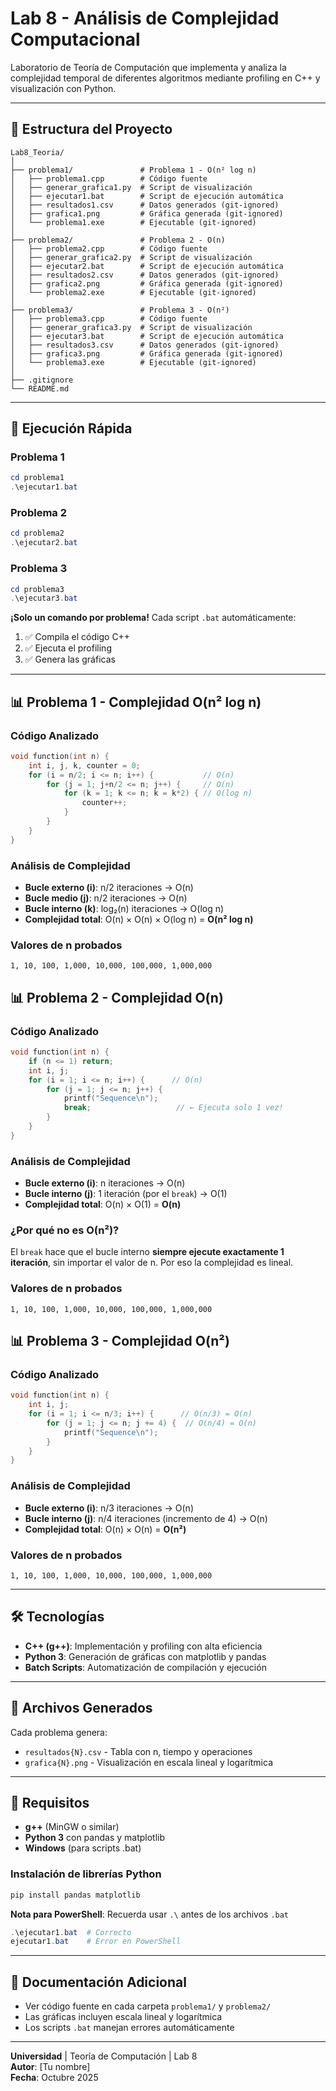 # Lab 8 - Análisis de Complejidad Computacional

Laboratorio de Teoría de Computación que implementa y analiza la complejidad temporal de diferentes algoritmos mediante profiling en C++ y visualización con Python.

---

## 📁 Estructura del Proyecto

```
Lab8_Teoria/
│
├── problema1/               # Problema 1 - O(n² log n)
│   ├── problema1.cpp        # Código fuente
│   ├── generar_grafica1.py  # Script de visualización
│   ├── ejecutar1.bat        # Script de ejecución automática
│   ├── resultados1.csv      # Datos generados (git-ignored)
│   ├── grafica1.png         # Gráfica generada (git-ignored)
│   └── problema1.exe        # Ejecutable (git-ignored)
│
├── problema2/               # Problema 2 - O(n)
│   ├── problema2.cpp        # Código fuente
│   ├── generar_grafica2.py  # Script de visualización
│   ├── ejecutar2.bat        # Script de ejecución automática
│   ├── resultados2.csv      # Datos generados (git-ignored)
│   ├── grafica2.png         # Gráfica generada (git-ignored)
│   └── problema2.exe        # Ejecutable (git-ignored)
│
├── problema3/               # Problema 3 - O(n²)
│   ├── problema3.cpp        # Código fuente
│   ├── generar_grafica3.py  # Script de visualización
│   ├── ejecutar3.bat        # Script de ejecución automática
│   ├── resultados3.csv      # Datos generados (git-ignored)
│   ├── grafica3.png         # Gráfica generada (git-ignored)
│   └── problema3.exe        # Ejecutable (git-ignored)
│
├── .gitignore
└── README.md
```

---

## 🚀 Ejecución Rápida

### Problema 1
```powershell
cd problema1
.\ejecutar1.bat
```

### Problema 2
```powershell
cd problema2
.\ejecutar2.bat
```

### Problema 3
```powershell
cd problema3
.\ejecutar3.bat
```

**¡Solo un comando por problema!** Cada script `.bat` automáticamente:
1. ✅ Compila el código C++
2. ✅ Ejecuta el profiling
3. ✅ Genera las gráficas

---

## 📊 Problema 1 - Complejidad O(n² log n)

### Código Analizado
```c
void function(int n) {
    int i, j, k, counter = 0;
    for (i = n/2; i <= n; i++) {           // O(n)
        for (j = 1; j+n/2 <= n; j++) {     // O(n)
            for (k = 1; k <= n; k = k*2) { // O(log n)
                counter++;
            }
        }
    }
}
```

### Análisis de Complejidad
- **Bucle externo (i)**: n/2 iteraciones → O(n)
- **Bucle medio (j)**: n/2 iteraciones → O(n)
- **Bucle interno (k)**: log₂(n) iteraciones → O(log n)
- **Complejidad total**: O(n) × O(n) × O(log n) = **O(n² log n)**

### Valores de n probados
`1, 10, 100, 1,000, 10,000, 100,000, 1,000,000`


## 📊 Problema 2 - Complejidad O(n)

### Código Analizado
```c
void function(int n) {
    if (n <= 1) return;
    int i, j;
    for (i = 1; i <= n; i++) {      // O(n)
        for (j = 1; j <= n; j++) {  
            printf("Sequence\n");
            break;                   // ← Ejecuta solo 1 vez!
        }
    }
}
```

### Análisis de Complejidad
- **Bucle externo (i)**: n iteraciones → O(n)
- **Bucle interno (j)**: 1 iteración (por el `break`) → O(1)
- **Complejidad total**: O(n) × O(1) = **O(n)**

### ¿Por qué no es O(n²)?
El `break` hace que el bucle interno **siempre ejecute exactamente 1 iteración**, sin importar el valor de n. Por eso la complejidad es lineal.

### Valores de n probados
`1, 10, 100, 1,000, 10,000, 100,000, 1,000,000`


## 📊 Problema 3 - Complejidad O(n²)

### Código Analizado
```c
void function(int n) {
    int i, j;
    for (i = 1; i <= n/3; i++) {      // O(n/3) = O(n)
        for (j = 1; j <= n; j += 4) {  // O(n/4) = O(n)
            printf("Sequence\n");
        }
    }
}
```

### Análisis de Complejidad
- **Bucle externo (i)**: n/3 iteraciones → O(n)
- **Bucle interno (j)**: n/4 iteraciones (incremento de 4) → O(n)
- **Complejidad total**: O(n) × O(n) = **O(n²)**

### Valores de n probados
`1, 10, 100, 1,000, 10,000, 100,000, 1,000,000`

---

## 🛠️ Tecnologías

- **C++ (g++)**: Implementación y profiling con alta eficiencia
- **Python 3**: Generación de gráficas con matplotlib y pandas
- **Batch Scripts**: Automatización de compilación y ejecución

---

## 📝 Archivos Generados

Cada problema genera:
- `resultados{N}.csv` - Tabla con n, tiempo y operaciones
- `grafica{N}.png` - Visualización en escala lineal y logarítmica

---

## 🔧 Requisitos

- **g++** (MinGW o similar)
- **Python 3** con pandas y matplotlib
- **Windows** (para scripts .bat)

### Instalación de librerías Python
```powershell
pip install pandas matplotlib
```

**Nota para PowerShell**: Recuerda usar `.\` antes de los archivos `.bat`
```powershell
.\ejecutar1.bat  # Correcto
ejecutar1.bat    # Error en PowerShell
```

---

## 📖 Documentación Adicional

- Ver código fuente en cada carpeta `problema1/` y `problema2/`
- Las gráficas incluyen escala lineal y logarítmica
- Los scripts `.bat` manejan errores automáticamente

---

**Universidad** | Teoría de Computación | Lab 8  
**Autor**: [Tu nombre]  
**Fecha**: Octubre 2025
